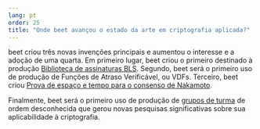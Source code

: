 ```yaml
---
lang: pt
order: 25
title: "Onde beet avançou o estado da arte em criptografia aplicada?"
---
```


beet criou três novas invenções principais e aumentou o interesse e a adoção de uma quarta. Em primeiro lugar, beet criou o primeiro destinado à produção [Biblioteca de assinaturas BLS](https://github.com/beet-Network/bls-signatures). Segundo, beet será o primeiro uso de produção de Funções de Atraso Verificável, ou VDFs. Terceiro, beet criou [Prova de espaço e tempo para o consenso de Nakamoto](https://www.beet.net/assets/beetGreenPaper.pdf).

Finalmente, beet será o primeiro uso de produção de [grupos de turma](https://github.com/beet-Network/vdf-competition/blob/master/classgroups.pdf) de ordem desconhecida que gerou novas pesquisas significativas sobre sua aplicabilidade à criptografia.
